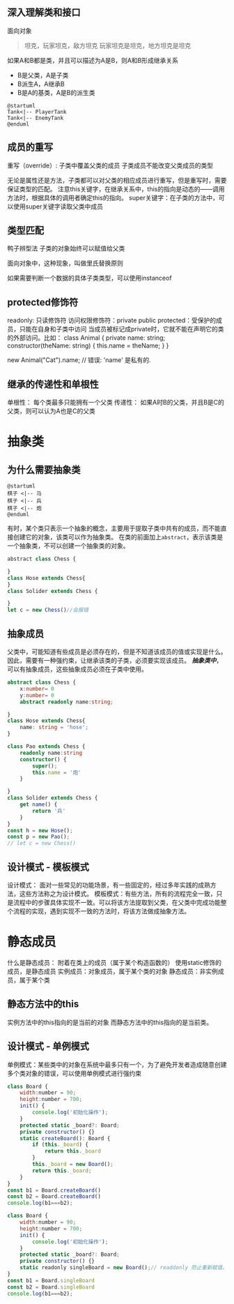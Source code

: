 ## 深入理解类和接口
面向对象
> 坦克，玩家坦克，敌方坦克
> 玩家坦克是坦克，地方坦克是坦克

如果A和B都是类，并且可以描述为A是B，则A和B形成继承关系
- B是父类，A是子类
- B派生A，A继承B
- B是A的基类，A是B的派生类

```puml
@startuml
Tank<|-- PlayerTank
Tank<|-- EnemyTank
@enduml
```
## 成员的重写
重写（override）: 子类中覆盖父类的成员
子类成员不能改变父类成员的类型

无论是属性还是方法，子类都可以对父类的相应成员进行重写，但是重写时，需要保证类型的匹配。
注意this关键字，在继承关系中，this的指向是动态的——调用方法时，根据具体的调用者确定this的指向。
super关键字：在子类的方法中，可以使用super关键字读取父类中成员
## 类型匹配
鸭子辨型法
子类的对象始终可以赋值给父类

面向对象中，这种现象，叫做里氏替换原则

如果需要判断一个数据的具体子类类型，可以使用instanceof
## protected修饰符
readonly: 只读修饰符
访问权限修饰符：private public protected：受保护的成员，只能在自身和子类中访问
当成员被标记成private时，它就不能在声明它的类的外部访问。比如：
class Animal {
    private name: string;
    constructor(theName: string) { this.name = theName; }
}

new Animal("Cat").name; // 错误: 'name' 是私有的.
## 继承的传递性和单根性
单根性： 每个类最多只能拥有一个父类
传递性： 如果A时B的父类，并且B是C的父类，则可以认为A也是C的父类
# 抽象类

## 为什么需要抽象类
```puml
@startuml
棋子 <|-- 马
棋子 <|-- 兵
棋子 <|-- 炮
@enduml
```
有时，某个类只表示一个抽象的概念，主要用于提取子类中共有的成员，而不能直接创建它的对象，该类可以作为抽象类。
在类的前面加上```abstract```，表示该类是一个抽象类，不可以创建一个抽象类的对象。
```js
abstract class Chess {

}
class Hose extends Chess{
}
class Solider extends Chess {

}
let c = new Chess()//会报错
```
## 抽象成员
父类中，可能知道有些成员是必须存在的，但是不知道该成员的值或实现是什么。因此，需要有一种强约束，让继承该类的子类，必须要实现该成员。
***抽象类中***，可以有抽象成员，这些抽象成员必须在子类中使用。
```ts
abstract class Chess {
    x:number= 0
    y:number= 0
    abstract readonly name:string;

}
class Hose extends Chess{
    name: string = 'hose';
}

class Pao extends Chess {
    readonly name:string
    constructor() {
        super();
        this.name = '炮'
    }

}
class Solider extends Chess {
    get name() {
        return '兵'
    }
}
const h = new Hose();
const p = new Pao();
// let c = new Chess()
```

## 设计模式 - 模板模式
设计模式： 面对一些常见的功能场景，有一些固定的，经过多年实践的成熟方法，这些方法称之为设计模式。
模板模式：有些方法，所有的流程完全一致，只是流程中的步骤具体实现不一致。可以将该方法提取到父类，在父类中完成功能整个流程的实现，遇到实现不一致的方法时，将该方法做成抽象方法。

# 静态成员
什么是静态成员： 附着在类上的成员（属于某个构造函数的）
使用static修饰的成员，是静态成员
实例成员：对象成员，属于某个类的对象
静态成员：非实例成员，属于某个类

## 静态方法中的this
实例方法中的this指向的是当前的对象
而静态方法中的this指向的是当前类。

## 设计模式 - 单例模式
单例模式：某些类中的对象在系统中最多只有一个，为了避免开发者造成随意创建多个类对象的错误，可以使用单例模式进行强约束
```js
class Board {
    width:number = 90;
    height:number = 700;
    init() {
        console.log('初始化操作');
    }
    protected static _board?: Board;
    private constructor() {}
    static createBoard(): Board {
        if (this._board) {
            return this._board
        }
        this._board = new Board();
        return this._board;
    }
}
const b1 = Board.createBoard()
const b2 = Board.createBoard()
console.log(b1===b2);
```

```js
class Board {
    width:number = 90;
    height:number = 700;
    init() {
        console.log('初始化操作');
    }
    protected static _board?: Board;
    private constructor() {}
    static readonly singleBoard = new Board();// readdonly 防止重新赋值，程序一开始的时候就会创建，而不是在需要创建的时候。
}
const b1 = Board.singleBoard
const b2 = Board.singleBoard
console.log(b1===b2);

```